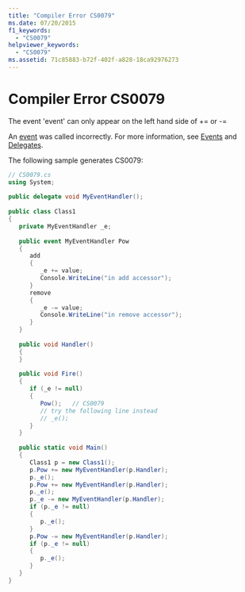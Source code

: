 ```yaml
---
title: "Compiler Error CS0079"
ms.date: 07/20/2015
f1_keywords: 
  - "CS0079"
helpviewer_keywords: 
  - "CS0079"
ms.assetid: 71c85883-b72f-402f-a828-18ca92976273
---
```

# Compiler Error CS0079
The event 'event' can only appear on the left hand side of += or -=  
  
 An [event](../../csharp/language-reference/keywords/event.md) was called incorrectly. For more information, see [Events](../../csharp/programming-guide/events/index.md) and [Delegates](../../csharp/programming-guide/delegates/index.md).  
  
 The following sample generates CS0079:  
  
```csharp  
// CS0079.cs  
using System;  
  
public delegate void MyEventHandler();  
  
public class Class1  
{  
   private MyEventHandler _e;  
  
   public event MyEventHandler Pow  
   {  
      add  
      {  
         _e += value;  
         Console.WriteLine("in add accessor");  
      }  
      remove  
      {  
         _e -= value;  
         Console.WriteLine("in remove accessor");  
      }  
   }  
  
   public void Handler()  
   {  
   }  
  
   public void Fire()  
   {  
      if (_e != null)  
      {  
         Pow();   // CS0079  
         // try the following line instead  
         // _e();  
      }  
   }  
  
   public static void Main()  
   {  
      Class1 p = new Class1();  
      p.Pow += new MyEventHandler(p.Handler);  
      p._e();  
      p.Pow += new MyEventHandler(p.Handler);  
      p._e();  
      p._e -= new MyEventHandler(p.Handler);  
      if (p._e != null)  
      {  
         p._e();  
      }  
      p.Pow -= new MyEventHandler(p.Handler);  
      if (p._e != null)  
      {  
         p._e();  
      }  
   }  
}  
```
